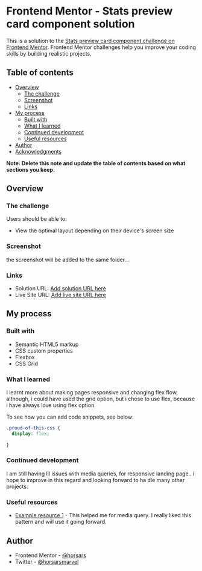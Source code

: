 # Frontend Mentor - Stats preview card component solution

This is a solution to the [Stats preview card component challenge on Frontend Mentor](https://www.frontendmentor.io/challenges/stats-preview-card-component-8JqbgoU62). Frontend Mentor challenges help you improve your coding skills by building realistic projects. 

## Table of contents

- [Overview](#overview)
  - [The challenge](#the-challenge)
  - [Screenshot](#screenshot)
  - [Links](#links)
- [My process](#my-process)
  - [Built with](#built-with)
  - [What I learned](#what-i-learned)
  - [Continued development](#continued-development)
  - [Useful resources](#useful-resources)
- [Author](#author)
- [Acknowledgments](#acknowledgments)

**Note: Delete this note and update the table of contents based on what sections you keep.**

## Overview

### The challenge

Users should be able to:

- View the optimal layout depending on their device's screen size

### Screenshot

the screenshot will be added to the same folder...



### Links

- Solution URL: [Add solution URL here](https://your-solution-url.com)
- Live Site URL: [Add live site URL here](https://your-live-site-url.com)

## My process

### Built with

- Semantic HTML5 markup
- CSS custom properties
- Flexbox
- CSS Grid



### What I learned

I learnt more about making pages responsive and changing flex flow, although, i could have used the grid option, but i chose to use flex, because i have always love using flex option.

To see how you can add code snippets, see below:

```css
.proud-of-this-css {
  display: flex;
  
}
```

### Continued development

I am still having lil issues with media queries, for responsive landing page.. i hope to improve in this regard and looking forward to ha dle many other projects.


### Useful resources

- [Example resource 1](https://www.w3schools.com) - This helped me for media query. I really liked this pattern and will use it going forward.



## Author

- Frontend Mentor - [@horsars](https://www.frontendmentor.io/profile/horsars)
- Twitter - [@horsarsmarvel](https://www.twitter.com/horsarsmarvel)
